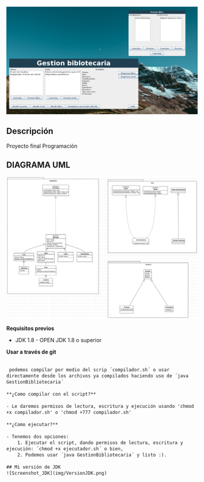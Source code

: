 ![Screenshotprincipal](img/ScreenshotPrincipal.png)

## Descripción
Proyecto final Programación

## DIAGRAMA UML
![DiagramaUML](img/UML.svg)

**Requisitos previos**
- JDK 1.8 - OPEN JDK 1.8 o superior

**Usar a través de git**

```git clone https://github.com/spawmc/GestionBiblotecaria-Java.git´´´

 podemos compilar por medio del scrip ´compilador.sh´ o usar directamente desde los archivos ya compilados haciendo uso de ´java GestionBibliotecaria´

**¿Como compilar con el script?**

- Le daremos permisos de lectura, escritura y ejecución usando 'chmod +x compilador.sh' o 'chmod +777 compilador.sh'

**¿Como ejecutar?**

- Tenemos dos opciones: 
    1. Ejecutar el script, dando permisos de lectura, escritura y ejecución: ´chmod +x ejecutador.sh´ o bien,
    2. Podemos usar ´java GestionBibliotecaria´ y listo :).

## Mi versión de JDK
![Screenshot_JDK](img/VersionJDK.png)



